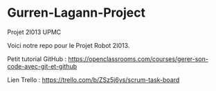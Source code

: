 # Gurren-Lagann-Project
Projet 2I013 UPMC

Voici notre repo pour le Projet Robot 2I013.

Petit tutorial GitHub : https://openclassrooms.com/courses/gerer-son-code-avec-git-et-github

Lien Trello : https://trello.com/b/ZSz5j6ys/scrum-task-board
